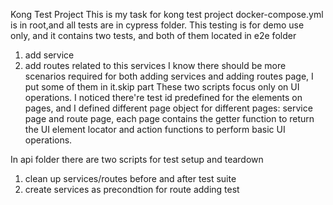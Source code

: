 Kong Test Project
This is my task for kong test project
docker-compose.yml is in root,and all tests are in cypress folder.
This testing is for demo use only, and it contains two tests, and both of them located in e2e folder
1. add service
2. add routes related to this services
I know there should be more scenarios required for both adding services and adding routes page, I put some of them in it.skip part
These two scripts focus only on UI operations.
I noticed there're test id predefined for the elements on pages, and I defined different page object for different pages: service page and route page, each page contains the getter function to return the UI element locator and action functions to perform basic UI operations.

In api folder there are two scripts for test setup and teardown
1. clean up services/routes before and after test suite
2. create services as precondtion for route adding test

